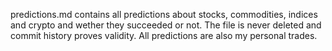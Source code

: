 predictions.md contains all predictions about stocks, commodities, indices and crypto and wether they succeeded or not.
The file is never deleted and commit history proves validity.
All predictions are also my personal trades.
